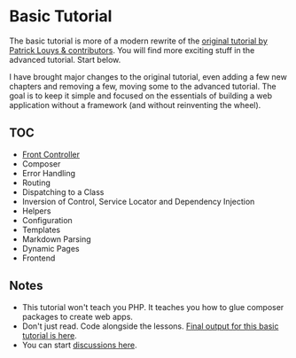 # Basic Tutorial

The basic tutorial is more of a modern rewrite of the [original tutorial by Patrick Louys & contributors](https://github.com/PatrickLouys/no-framework-tutorial). You will find more exciting stuff in the advanced tutorial. Start below.

I have brought major changes to the original tutorial, even adding a few new chapters and removing a few, moving some to the advanced tutorial. The goal is to keep it simple and focused on the essentials of building a web application without a framework (and without reinventing the wheel).

## TOC

- [Front Controller](./front-controller)
- Composer
- Error Handling
- Routing
- Dispatching to a Class
- Inversion of Control, Service Locator and Dependency Injection
- Helpers
- Configuration
- Templates
- Markdown Parsing
- Dynamic Pages
- Frontend

## Notes

- This tutorial won't teach you PHP. It teaches you how to glue composer packages to create web apps.
- Don't just read. Code alongside the lessons. [Final output for this basic tutorial is here](https://github.com/Component-Oriented-PHP/basic-application).
- You can start [discussions here](https://github.com/orgs/Component-Oriented-PHP/discussions).
